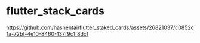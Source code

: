# flutter_stack_cards


https://github.com/hasnentai/flutter_staked_cards/assets/26821037/c0852c1a-72bf-4e10-8460-137f9c1f8dcf

